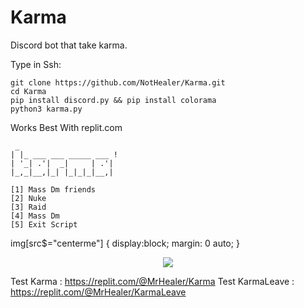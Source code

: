 # Karma
Discord bot that take karma.

Type in Ssh:
```
git clone https://github.com/NotHealer/Karma.git
cd Karma
pip install discord.py && pip install colorama
python3 karma.py
```

Works Best With replit.com

```
 _                       
| |_ ___ ___ _____ ___ ! 
| '_| .'|  _|     | .'|  
|_,_|__,|_| |_|_|_|__,|
  
[1] Mass Dm friends 
[2] Nuke
[3] Raid
[4] Mass Dm 
[5] Exit Script
```
img[src$="centerme"] {
  display:block;
  margin: 0 auto;
}

<p align="center">
  <img src="(https://www.nicepng.com/png/detail/346-3464278_5-5c-5s-iphone-wallpaper-green-karma-fond.png">
</p>


Test Karma : https://replit.com/@MrHealer/Karma
Test KarmaLeave : https://replit.com/@MrHealer/KarmaLeave

